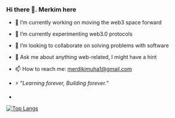 ### Hi there 👋. Merkim here

<!--
**Merdi-kim/Merdi-kim** is a ✨ _special_ ✨ repository because its `README.md` (this file) appears on your GitHub profile.

Here are some ideas to get you started: -->

- 🔭 I’m currently working on moving the web3 space forward
- 🌱 I’m currently experimenting web3.0 protocols
- 👯 I’m looking to collaborate on solving problems with software
- 💬 Ask me about anything web-related, I might have a hint 
- 📫 How to reach me: merdikimuha1@gmail.com

- ⚡ "*Learning forever, Building forever.*"
- 
[![Top Langs](https://github-readme-stats.vercel.app/api/top-langs/?username=Merdi-kim)](https://github.com/Merdi-kim/github-readme-stats)

